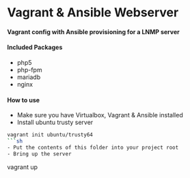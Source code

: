 # Vagrant & Ansible Webserver 

#### Vagrant config with Ansible provisioning for a LNMP server
#### Included Packages
- php5
- php-fpm
- mariadb
- nginx

#### How to use
- Make sure you have Virtualbox, Vagrant & Ansible installed
- Install ubuntu trusty server
```sh
vagrant init ubuntu/trusty64
```sh
- Put the contents of this folder into your project root
- Bring up the server
```
vagrant up
```

